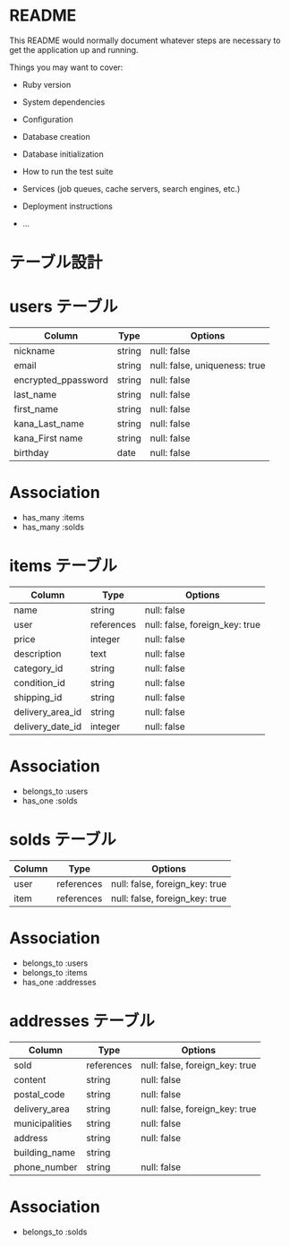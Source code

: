 # README

This README would normally document whatever steps are necessary to get the
application up and running.

Things you may want to cover:

* Ruby version

* System dependencies

* Configuration

* Database creation

* Database initialization

* How to run the test suite

* Services (job queues, cache servers, search engines, etc.)

* Deployment instructions

* ...
# テーブル設計

# users テーブル
| Column                | Type   | Options                       |
| --------              | ------ | ----------------------------  |
| nickname              | string | null: false                   |
| email                 | string | null: false, uniqueness: true | 
| encrypted_ppassword   | string | null: false                   |
| last_name             | string | null: false                   |
| first_name            | string | null: false                   |
| kana_Last_name        | string | null: false                   |
| kana_First name       | string | null: false                   |
| birthday              | date   | null: false                   |

# Association
- has_many  :items
- has_many  :solds

# items テーブル
| Column　　　       | Type       | Options                         |
| ----------------  | ------     | ------------------------------- |
| name              | string     | null: false                     |
| user              | references | null: false, foreign_key: true  |
| price             | integer    | null: false                     |
| description       | text       | null: false                     |
| category_id       | string     | null: false                     |
| condition_id      | string     | null: false                     |
| shipping_id       | string     | null: false                     |
| delivery_area_id  | string     | null: false                     |
| delivery_date_id  | integer    | null: false                     |

# Association
- belongs_to :users
- has_one    :solds

# solds テーブル
| Column          | Type       | Options                        |
| --------------- | ---------- | ------------------------------ |
| user            | references | null: false, foreign_key: true |
| item            | references | null: false, foreign_key: true |

# Association
- belongs_to :users
- belongs_to :items
- has_one    :addresses

# addresses テーブル
| Column         | Type       | Options                        |
| -------------- | ---------- | ------------------------------ |
| sold           | references | null: false, foreign_key: true |
| content        | string     | null: false                    |
| postal_code    | string     | null: false                    |
| delivery_area  | string     | null: false, foreign_key: true |
| municipalities | string     | null: false                    |
| address        | string     | null: false                    |
| building_name  | string     | 
| phone_number   | string     | null: false                    |

# Association
- belongs_to :solds